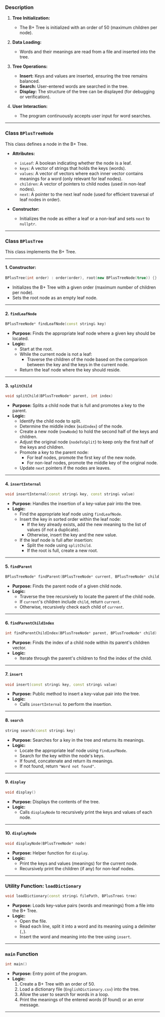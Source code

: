 ### **Description**

1. **Tree Initialization:**

   - The B+ Tree is initialized with an order of 50 (maximum children per node).

2. **Data Loading:**

   - Words and their meanings are read from a file and inserted into the tree.

3. **Tree Operations:**

   - **Insert:** Keys and values are inserted, ensuring the tree remains balanced.
   - **Search:** User-entered words are searched in the tree.
   - **Display:** The structure of the tree can be displayed (for debugging or verification).

4. **User Interaction:**
   - The program continuously accepts user input for word searches.

---

### **Class `BPlusTreeNode`**

This class defines a node in the B+ Tree.

- **Attributes:**

  - `isLeaf`: A boolean indicating whether the node is a leaf.
  - `keys`: A vector of strings that holds the keys (words).
  - `values`: A vector of vectors where each inner vector contains meanings for a word (only relevant for leaf nodes).
  - `children`: A vector of pointers to child nodes (used in non-leaf nodes).
  - `next`: A pointer to the next leaf node (used for efficient traversal of leaf nodes in order).

- **Constructor:**
  - Initializes the node as either a leaf or a non-leaf and sets `next` to `nullptr`.

---

### **Class `BPlusTree`**

This class implements the B+ Tree.

---

#### **1. Constructor:**

```cpp
BPlusTree(int order) : order(order), root(new BPlusTreeNode(true)) {}
```

- Initializes the B+ Tree with a given order (maximum number of children per node).
- Sets the root node as an empty leaf node.

---

#### **2. `findLeafNode`**

```cpp
BPlusTreeNode* findLeafNode(const string& key)
```

- **Purpose:** Finds the appropriate leaf node where a given key should be located.
- **Logic:**
  - Start at the root.
  - While the current node is not a leaf:
    - Traverse the children of the node based on the comparison between the key and the keys in the current node.
  - Return the leaf node where the key should reside.

---

#### **3. `splitChild`**

```cpp
void splitChild(BPlusTreeNode* parent, int index)
```

- **Purpose:** Splits a child node that is full and promotes a key to the parent.
- **Logic:**
  - Identify the child node to split.
  - Determine the middle index (`midIndex`) of the node.
  - Create a new node (`newNode`) to hold the second half of the keys and children.
  - Adjust the original node (`nodeToSplit`) to keep only the first half of the keys and children.
  - Promote a key to the parent node:
    - For leaf nodes, promote the first key of the new node.
    - For non-leaf nodes, promote the middle key of the original node.
  - Update `next` pointers if the nodes are leaves.

---

#### **4. `insertInternal`**

```cpp
void insertInternal(const string& key, const string& value)
```

- **Purpose:** Handles the insertion of a key-value pair into the tree.
- **Logic:**
  - Find the appropriate leaf node using `findLeafNode`.
  - Insert the key in sorted order within the leaf node:
    - If the key already exists, add the new meaning to the list of values (if not a duplicate).
    - Otherwise, insert the key and the new value.
  - If the leaf node is full after insertion:
    - Split the node using `splitChild`.
    - If the root is full, create a new root.

---

#### **5. `findParent`**

```cpp
BPlusTreeNode* findParent(BPlusTreeNode* current, BPlusTreeNode* child)
```

- **Purpose:** Finds the parent node of a given child node.
- **Logic:**
  - Traverse the tree recursively to locate the parent of the child node.
  - If `current`'s children include `child`, return `current`.
  - Otherwise, recursively check each child of `current`.

---

#### **6. `findParentChildIndex`**

```cpp
int findParentChildIndex(BPlusTreeNode* parent, BPlusTreeNode* child)
```

- **Purpose:** Finds the index of a child node within its parent's children vector.
- **Logic:**
  - Iterate through the parent's children to find the index of the child.

---

#### **7. `insert`**

```cpp
void insert(const string& key, const string& value)
```

- **Purpose:** Public method to insert a key-value pair into the tree.
- **Logic:**
  - Calls `insertInternal` to perform the insertion.

---

#### **8. `search`**

```cpp
string search(const string& key)
```

- **Purpose:** Searches for a key in the tree and returns its meanings.
- **Logic:**
  - Locate the appropriate leaf node using `findLeafNode`.
  - Search for the key within the node's keys.
  - If found, concatenate and return its meanings.
  - If not found, return `"Word not found"`.

---

#### **9. `display`**

```cpp
void display()
```

- **Purpose:** Displays the contents of the tree.
- **Logic:**
  - Calls `displayNode` to recursively print the keys and values of each node.

---

#### **10. `displayNode`**

```cpp
void displayNode(BPlusTreeNode* node)
```

- **Purpose:** Helper function for `display`.
- **Logic:**
  - Print the keys and values (meanings) for the current node.
  - Recursively print the children (if any) for non-leaf nodes.

---

### **Utility Function: `loadDictionary`**

```cpp
void loadDictionary(const string& filePath, BPlusTree& tree)
```

- **Purpose:** Loads key-value pairs (words and meanings) from a file into the B+ Tree.
- **Logic:**
  - Open the file.
  - Read each line, split it into a word and its meaning using a delimiter (`,`).
  - Insert the word and meaning into the tree using `insert`.

---

### **`main` Function**

```cpp
int main()
```

- **Purpose:** Entry point of the program.
- **Logic:**
  1. Create a B+ Tree with an order of 50.
  2. Load a dictionary file (`EnglishDictionary.csv`) into the tree.
  3. Allow the user to search for words in a loop.
  4. Print the meanings of the entered words (if found) or an error message.

---
